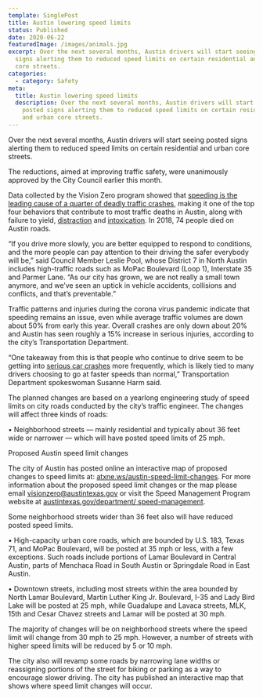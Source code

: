 ```yaml
---
template: SinglePost
title: Austin lowering speed limits
status: Published
date: 2020-06-22
featuredImage: /images/animals.jpg
excerpt: Over the next several months, Austin drivers will start seeing posted
  signs alerting them to reduced speed limits on certain residential and urban
  core streets.
categories:
  - category: Safety
meta:
  title: Austin lowering speed limits
  description: Over the next several months, Austin drivers will start seeing
    posted signs alerting them to reduced speed limits on certain residential
    and urban core streets.
---
```

<!--StartFragment-->

Over the next several months, Austin drivers will start seeing posted signs alerting them to reduced speed limits on certain residential and urban core streets.

The reductions, aimed at improving traffic safety, were unanimously approved by the City Council earlier this month.

Data collected by the Vision Zero program showed that [speeding is the leading cause of a quarter of deadly traffic crashes](https://www.austinaccidentlawyer.com/practice-areas/wrongful-death-attorney/), making it one of the top four behaviors that contribute to most traffic deaths in Austin, along with failure to yield, [distraction](https://www.austinaccidentlawyer.com/practice-areas/distracted-driver/) and [intoxication](https://www.austinaccidentlawyer.com/practice-areas/drunk-driving-accident-lawyer/). In 2018, 74 people died on Austin roads.

“If you drive more slowly, you are better equipped to respond to conditions, and the more people can pay attention to their driving the safer everybody will be,” said Council Member Leslie Pool, whose District 7 in North Austin includes high-traffic roads such as MoPac Boulevard (Loop 1), Interstate 35 and Parmer Lane. “As our city has grown, we are not really a small town anymore, and we’ve seen an uptick in vehicle accidents, collisions and conflicts, and that’s preventable.”

Traffic patterns and injuries during the corona virus pandemic indicate that speeding remains an issue, even while average traffic volumes are down about 50% from early this year. Overall crashes are only down about 20% and Austin has seen roughly a 15% increase in serious injuries, according to the city’s Transportation Department.

“One takeaway from this is that people who continue to drive seem to be getting into [serious car crashes](https://www.austinaccidentlawyer.com/practice-areas/serious-personal-injury/) more frequently, which is likely tied to many drivers choosing to go at faster speeds than normal,” Transportation Department spokeswoman Susanne Harm said.

The planned changes are based on a yearlong engineering study of speed limits on city roads conducted by the city’s traffic engineer. The changes will affect three kinds of roads:

• Neighborhood streets — mainly residential and typically about 36 feet wide or narrower — which will have posted speed limits of 25 mph.

Proposed Austin speed limit changes

The city of Austin has posted online an interactive map of proposed changes to speed limits at: [atxne.ws/austin-speed-limit-changes](https://atxne.ws/austin-speed-limit-changes). For more information about the proposed speed limit changes or the map please email [visionzero@austintexas.gov](mailto:visionzero@austintexas.gov) or visit the Speed Management Program website at [austintexas.gov/department/ speed-management](http://austintexas.gov/department/%20speed-management).

Some neighborhood streets wider than 36 feet also will have reduced posted speed limits.

• High-capacity urban core roads, which are bounded by U.S. 183, Texas 71, and MoPac Boulevard, will be posted at 35 mph or less, with a few exceptions. Such roads include portions of Lamar Boulevard in Central Austin, parts of Menchaca Road in South Austin or Springdale Road in East Austin.

• Downtown streets, including most streets within the area bounded by North Lamar Boulevard, Martin Luther King Jr. Boulevard, I-35 and Lady Bird Lake will be posted at 25 mph, while Guadalupe and Lavaca streets, MLK, 15th and Cesar Chavez streets and Lamar will be posted at 30 mph.

The majority of changes will be on neighborhood streets where the speed limit will change from 30 mph to 25 mph. However, a number of streets with higher speed limits will be reduced by 5 or 10 mph.

The city also will revamp some roads by narrowing lane widths or reassigning portions of the street for biking or parking as a way to encourage slower driving. The city has published an interactive map that shows where speed limit changes will occur.

<!--EndFragment-->